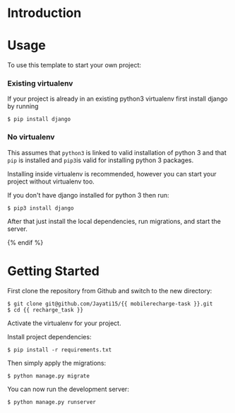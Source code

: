 # Introduction


# Usage

To use this template to start your own project:

### Existing virtualenv

If your project is already in an existing python3 virtualenv first install django by running

    $ pip install django

      
### No virtualenv

This assumes that `python3` is linked to valid installation of python 3 and that `pip` is installed and `pip3`is valid
for installing python 3 packages.

Installing inside virtualenv is recommended, however you can start your project without virtualenv too.

If you don't have django installed for python 3 then run:

    $ pip3 install django
    
      
      
After that just install the local dependencies, run migrations, and start the server.

{% endif %}


# Getting Started

First clone the repository from Github and switch to the new directory:

    $ git clone git@github.com/Jayati15/{{ mobilerecharge-task }}.git
    $ cd {{ recharge_task }}
    
Activate the virtualenv for your project.
    
Install project dependencies:

    $ pip install -r requirements.txt
    
    
Then simply apply the migrations:

    $ python manage.py migrate
    

You can now run the development server:

    $ python manage.py runserver
